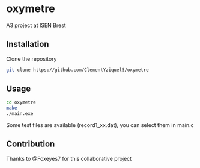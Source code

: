 # oxymetre
A3 project at ISEN Brest

## Installation

Clone the repository

```bash
git clone https://github.com/ClementYziquel5/oxymetre
```

## Usage

```bash
cd oxymetre
make
./main.exe
```

Some test files are available (record1_xx.dat), you can select them in main.c

## Contribution
Thanks to @Foxeyes7 for this collaborative project
